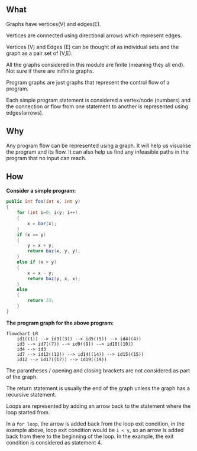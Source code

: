## What
Graphs have vertices(V) and edges(E).

Vertices are connected using directional arrows which represent edges.

Vertices (V) and Edges (E) can be thought of as individual sets and the graph as a pair set of (V,E).

All the graphs considered in this module are finite (meaning they all end). Not sure if there are inifinite graphs.

Program graphs are just graphs that represent the control flow of a program.

Each simple program statement is considered a vertex/node (numbers) and the connection or flow from one statement to another is represented using edges(arrows).

## Why

Any program flow can be represented using a graph. It will help us visualise the program and its flow. It can also help us find any infeasible paths in the program that no input can reach.

## How

**Consider a simple program:**

```Java
public int foo(int x, int y)
{
	for (int i=0; i<y; i++)
	{
		x = bar(x);
	}
	if (x == y)
	{
		y = x + y;
		return baz(x, y, y);
	}
	else if (x > y)
	{
		x = x - y;
		return baz(y, x, x);
	}
	else
	{
		return 23;
	}
}
```

**The program graph for the above program:**

```mermaid
flowchart LR
	id1((1)) --> id3((3)) --> id5((5)) --> id4((4))
	id3 --> id7((7)) --> id9((9)) --> id10((10))
	id4 --> id3
	id7 --> id12((12)) --> id14((14)) --> id15((15))
	id12 --> id17((17)) --> id19((19))
```
The parantheses / opening and closing brackets are not considered as part of the graph. 

The return statement is usually the end of the graph unless the graph has a recursive statement.

Loops are represented by adding an arrow back to the statement where the loop started from.

In a `for loop`, the arrow is added back from the loop exit condition, in the example above, loop exit condition would be `i < y`, so an arrow is added back from there to the beginning of the loop. In the example, the exit condition is considered as statement 4.